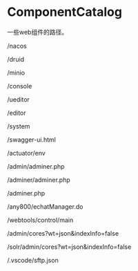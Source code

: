 # ComponentCatalog
一些web组件的路径。

/nacos

/druid

/minio

/console

/ueditor

/editor

/system

/swagger-ui.html

/actuator/env

/admin/adminer.php

/adminer/adminer.php

/adminer.php

/any800/echatManager.do

/webtools/control/main

/admin/cores?wt=json&indexInfo=false

/solr/admin/cores?wt=json&indexInfo=false

/.vscode/sftp.json
